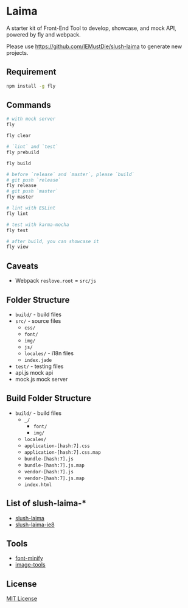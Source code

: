# Laima

A starter kit of Front-End Tool to develop, showcase, and mock API,
powered by fly and webpack.

Please use <https://github.com/IEMustDie/slush-laima> to generate new projects.

## Requirement

```bash
npm install -g fly
```

## Commands

```bash
# with mock server
fly

fly clear

# `lint` and `test`
fly prebuild

fly build

# before `release` and `master`, please `build`
# git push `release`
fly release
# git push `master`
fly master

# lint with ESLint
fly lint

# test with karma-mocha
fly test

# after build, you can showcase it
fly view
```

## Caveats

 - Webpack `reslove.root` = `src/js`

## Folder Structure

 - `build/` - build files
 - `src/` - source files
    - `css/`
    - `font/`
    - `img/`
    - `js/`
    - `locales/` - i18n files
    - `index.jade`
 - `test/` - testing files
 - api.js mock api
 - mock.js mock server

## Build Folder Structure

 - `build/` - build files
    - `_/`
        - `font/`
        - `img/`
    - `locales/`
    - `application-[hash:7].css`
    - `application-[hash:7].css.map`
    - `bundle-[hash:7].js`
    - `bundle-[hash:7].js.map`
    - `vendor-[hash:7].js`
    - `vendor-[hash:7].js.map`
    - `index.html`

## List of slush-laima-*

 - [slush-laima](https://github.com/IEMustDie/slush-laima)
 - [slush-laima-ie8](https://github.com/IEMustDie/slush-laima-ie8)

## Tools

 - [font-minify](https://github.com/indigofeather/font-minify)
 - [image-tools](https://github.com/indigofeather/image-tools)

## License

[MIT License](http://en.wikipedia.org/wiki/MIT_License)

